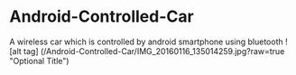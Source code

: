 # Android-Controlled-Car
A wireless car which is controlled by android smartphone using bluetooth 
![alt tag] (/Android-Controlled-Car/IMG_20160116_135014259.jpg?raw=true "Optional Title")
